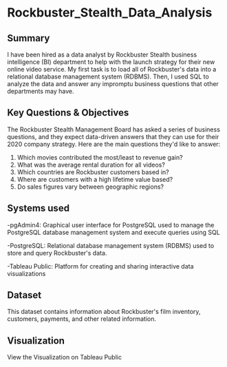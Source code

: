 # **Rockbuster_Stealth_Data_Analysis**
## **Summary**
I have been hired as a data analyst by Rockbuster Stealth business intelligence (BI) department to help with the launch strategy for their new online video service.
My first task is to load all of Rockbuster's data into a relational database management system (RDBMS).
Then, I used SQL to analyze the data and answer any impromptu business questions that other departments may have.

## **Key Questions & Objectives**
The Rockbuster Stealth Management Board has asked a series of business questions, and they expect data-driven answers that they can use for their 2020 company strategy. Here are the main questions they'd like to answer:
1. Which movies contributed the most/least to revenue gain?
2. What was the average rental duration for all videos?
3. Which countries are Rockbuster customers based in?
4. Where are customers with a high lifetime value based?
5. Do sales figures vary between geographic regions?

## **Systems used**
-pgAdmin4: Graphical user interface for PostgreSQL used to manage the PostgreSQL database management system and execute queries using SQL

-PostgreSQL: Relational database management system (RDBMS) used to store and query Rockbuster's data.

-Tableau Public: Platform for creating and sharing interactive data visualizations

## **Dataset**
This dataset contains information about Rockbuster's film inventory, customers, payments, and other related information.

## **Visualization** 
View the Visualization on Tableau Public
